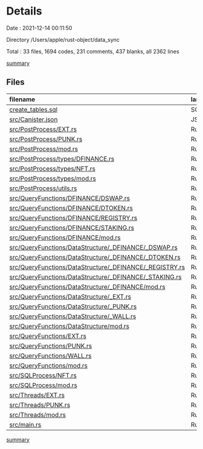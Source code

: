 # Details

Date : 2021-12-14 00:11:50

Directory /Users/apple/rust-object/data_sync

Total : 33 files,  1694 codes, 231 comments, 437 blanks, all 2362 lines

[summary](results.md)

## Files
| filename | language | code | comment | blank | total |
| :--- | :--- | ---: | ---: | ---: | ---: |
| [create_tables.sql](/create_tables.sql) | SQL | 58 | 0 | 9 | 67 |
| [src/Canister.json](/src/Canister.json) | JSON | 9 | 0 | 1 | 10 |
| [src/PostProcess/EXT.rs](/src/PostProcess/EXT.rs) | Rust | 161 | 18 | 43 | 222 |
| [src/PostProcess/PUNK.rs](/src/PostProcess/PUNK.rs) | Rust | 102 | 6 | 22 | 130 |
| [src/PostProcess/mod.rs](/src/PostProcess/mod.rs) | Rust | 4 | 0 | 0 | 4 |
| [src/PostProcess/types/DFINANCE.rs](/src/PostProcess/types/DFINANCE.rs) | Rust | 40 | 2 | 4 | 46 |
| [src/PostProcess/types/NFT.rs](/src/PostProcess/types/NFT.rs) | Rust | 156 | 17 | 53 | 226 |
| [src/PostProcess/types/mod.rs](/src/PostProcess/types/mod.rs) | Rust | 10 | 0 | 2 | 12 |
| [src/PostProcess/utils.rs](/src/PostProcess/utils.rs) | Rust | 36 | 2 | 5 | 43 |
| [src/QueryFunctions/DFINANCE/DSWAP.rs](/src/QueryFunctions/DFINANCE/DSWAP.rs) | Rust | 123 | 2 | 23 | 148 |
| [src/QueryFunctions/DFINANCE/DTOKEN.rs](/src/QueryFunctions/DFINANCE/DTOKEN.rs) | Rust | 75 | 0 | 15 | 90 |
| [src/QueryFunctions/DFINANCE/REGISTRY.rs](/src/QueryFunctions/DFINANCE/REGISTRY.rs) | Rust | 30 | 8 | 10 | 48 |
| [src/QueryFunctions/DFINANCE/STAKING.rs](/src/QueryFunctions/DFINANCE/STAKING.rs) | Rust | 88 | 2 | 20 | 110 |
| [src/QueryFunctions/DFINANCE/mod.rs](/src/QueryFunctions/DFINANCE/mod.rs) | Rust | 4 | 0 | 0 | 4 |
| [src/QueryFunctions/DataStructure/_DFINANCE/_DSWAP.rs](/src/QueryFunctions/DataStructure/_DFINANCE/_DSWAP.rs) | Rust | 72 | 2 | 11 | 85 |
| [src/QueryFunctions/DataStructure/_DFINANCE/_DTOKEN.rs](/src/QueryFunctions/DataStructure/_DFINANCE/_DTOKEN.rs) | Rust | 25 | 0 | 5 | 30 |
| [src/QueryFunctions/DataStructure/_DFINANCE/_REGISTRY.rs](/src/QueryFunctions/DataStructure/_DFINANCE/_REGISTRY.rs) | Rust | 19 | 0 | 3 | 22 |
| [src/QueryFunctions/DataStructure/_DFINANCE/_STAKING.rs](/src/QueryFunctions/DataStructure/_DFINANCE/_STAKING.rs) | Rust | 27 | 0 | 5 | 32 |
| [src/QueryFunctions/DataStructure/_DFINANCE/mod.rs](/src/QueryFunctions/DataStructure/_DFINANCE/mod.rs) | Rust | 4 | 0 | 0 | 4 |
| [src/QueryFunctions/DataStructure/_EXT.rs](/src/QueryFunctions/DataStructure/_EXT.rs) | Rust | 56 | 3 | 13 | 72 |
| [src/QueryFunctions/DataStructure/_PUNK.rs](/src/QueryFunctions/DataStructure/_PUNK.rs) | Rust | 37 | 0 | 10 | 47 |
| [src/QueryFunctions/DataStructure/_WALL.rs](/src/QueryFunctions/DataStructure/_WALL.rs) | Rust | 12 | 0 | 11 | 23 |
| [src/QueryFunctions/DataStructure/mod.rs](/src/QueryFunctions/DataStructure/mod.rs) | Rust | 4 | 0 | 1 | 5 |
| [src/QueryFunctions/EXT.rs](/src/QueryFunctions/EXT.rs) | Rust | 80 | 11 | 24 | 115 |
| [src/QueryFunctions/PUNK.rs](/src/QueryFunctions/PUNK.rs) | Rust | 168 | 15 | 45 | 228 |
| [src/QueryFunctions/WALL.rs](/src/QueryFunctions/WALL.rs) | Rust | 33 | 5 | 10 | 48 |
| [src/QueryFunctions/mod.rs](/src/QueryFunctions/mod.rs) | Rust | 5 | 0 | 1 | 6 |
| [src/SQLProcess/NFT.rs](/src/SQLProcess/NFT.rs) | Rust | 145 | 36 | 32 | 213 |
| [src/SQLProcess/mod.rs](/src/SQLProcess/mod.rs) | Rust | 1 | 0 | 2 | 3 |
| [src/Threads/EXT.rs](/src/Threads/EXT.rs) | Rust | 35 | 1 | 13 | 49 |
| [src/Threads/PUNK.rs](/src/Threads/PUNK.rs) | Rust | 49 | 4 | 9 | 62 |
| [src/Threads/mod.rs](/src/Threads/mod.rs) | Rust | 2 | 0 | 1 | 3 |
| [src/main.rs](/src/main.rs) | Rust | 24 | 97 | 34 | 155 |

[summary](results.md)